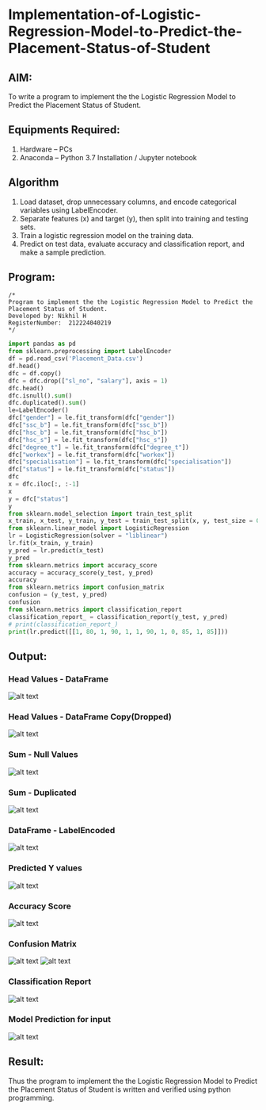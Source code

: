 # Implementation-of-Logistic-Regression-Model-to-Predict-the-Placement-Status-of-Student

## AIM:
To write a program to implement the the Logistic Regression Model to Predict the Placement Status of Student.

## Equipments Required:
1. Hardware – PCs
2. Anaconda – Python 3.7 Installation / Jupyter notebook

## Algorithm
1. Load dataset, drop unnecessary columns, and encode categorical variables using LabelEncoder.
2. Separate features (x) and target (y), then split into training and testing sets.
3. Train a logistic regression model on the training data.
4. Predict on test data, evaluate accuracy and classification report, and make a sample prediction.

## Program:
```
/*
Program to implement the the Logistic Regression Model to Predict the Placement Status of Student.
Developed by: Nikhil H
RegisterNumber:  212224040219
*/
```

```python
import pandas as pd
from sklearn.preprocessing import LabelEncoder
df = pd.read_csv('Placement_Data.csv')
df.head()
dfc = df.copy()
dfc = dfc.drop(["sl_no", "salary"], axis = 1)
dfc.head()
dfc.isnull().sum()
dfc.duplicated().sum()
le=LabelEncoder()
dfc["gender"] = le.fit_transform(dfc["gender"])
dfc["ssc_b"] = le.fit_transform(dfc["ssc_b"])
dfc["hsc_b"] = le.fit_transform(dfc["hsc_b"])
dfc["hsc_s"] = le.fit_transform(dfc["hsc_s"])
dfc["degree_t"] = le.fit_transform(dfc["degree_t"])
dfc["workex"] = le.fit_transform(dfc["workex"])
dfc["specialisation"] = le.fit_transform(dfc["specialisation"])
dfc["status"] = le.fit_transform(dfc["status"])
dfc
x = dfc.iloc[:, :-1]
x
y = dfc["status"]
y
from sklearn.model_selection import train_test_split
x_train, x_test, y_train, y_test = train_test_split(x, y, test_size = 0.2, random_state = 0)
from sklearn.linear_model import LogisticRegression
lr = LogisticRegression(solver = "liblinear")
lr.fit(x_train, y_train)
y_pred = lr.predict(x_test)
y_pred
from sklearn.metrics import accuracy_score
accuracy = accuracy_score(y_test, y_pred)
accuracy
from sklearn.metrics import confusion_matrix
confusion = (y_test, y_pred)
confusion
from sklearn.metrics import classification_report
classification_report_ = classification_report(y_test, y_pred)
# print(classification_report_)
print(lr.predict([[1, 80, 1, 90, 1, 1, 90, 1, 0, 85, 1, 85]]))
```


## Output:

### Head Values - DataFrame
![alt text](<Screenshot 2025-04-20 183809.png>)  

### Head Values - DataFrame Copy(Dropped)
![alt text](<Screenshot 2025-04-20 201248.png>)  

### Sum - Null Values
![alt text](<Screenshot 2025-04-20 201341.png>)  

### Sum - Duplicated
![alt text](<Screenshot 2025-04-20 201441.png>)  

### DataFrame - LabelEncoded
![alt text](<Screenshot 2025-04-20 201613.png>)  

### Predicted Y values
![alt text](<Screenshot 2025-04-20 201713.png>)  

### Accuracy Score
![alt text](<Screenshot 2025-04-20 201817.png>)  

### Confusion Matrix
![alt text](<Screenshot 2025-04-20 202038.png>)
![alt text](<Screenshot 2025-04-20 202056.png>)  

### Classification Report
![alt text](<Screenshot 2025-04-20 202205.png>)  

### Model Prediction for input
![alt text](<Screenshot 2025-04-20 202903.png>)  


## Result:
Thus the program to implement the the Logistic Regression Model to Predict the Placement Status of Student is written and verified using python programming.
